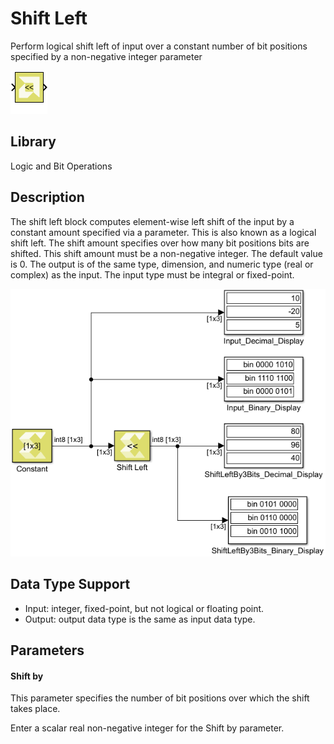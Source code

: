 # Shift Left

Perform logical shift left of input over a constant number of bit
positions specified by a non-negative integer parameter

![](./Images/block.png)

## Library

Logic and Bit Operations

## Description

The shift left block computes element-wise left shift of the input by a
constant amount specified via a parameter. This is also known as a
logical shift left. The shift amount specifies over how many bit
positions bits are shifted. This shift amount must be a non-negative
integer. The default value is 0. The output is of the same type,
dimension, and numeric type (real or complex) as the input. The input
type must be integral or fixed-point.


![](./Images/noa1532106955929.png)

## Data Type Support

- Input: integer, fixed-point, but not logical or floating point.
- Output: output data type is the same as input data type.

## Parameters

#### Shift by
This parameter specifies the number of bit positions over which the
shift takes place.

Enter a scalar real non-negative integer for the Shift by parameter.
